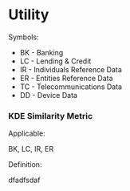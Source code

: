 # Utility

Symbols:
-  BK - Banking
-  LC - Lending & Credit
-  IR - Individuals Reference Data
-  ER - Entities Reference Data
-  TC - Telecommunications Data
-  DD - Device Data


### KDE Similarity Metric
Applicable:

BK, LC, IR, ER

Definition:

dfadfsdaf

